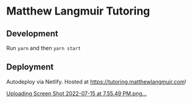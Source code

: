 # Matthew Langmuir Tutoring

## Development

Run `yarn` and then `yarn start`

## Deployment

Autodeploy via Netlify. Hosted at https://tutoring.matthewlangmuir.com!

[Uploading Screen Shot 2022-07-15 at 7.55.49 PM.png…]()
